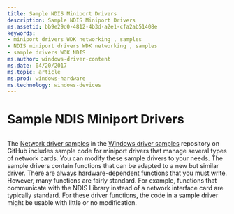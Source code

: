 ```yaml
---
title: Sample NDIS Miniport Drivers
description: Sample NDIS Miniport Drivers
ms.assetid: bb9e29d0-4812-4b3d-a2e1-cfa2ab51408e
keywords:
- miniport drivers WDK networking , samples
- NDIS miniport drivers WDK networking , samples
- sample drivers WDK NDIS
ms.author: windows-driver-content
ms.date: 04/20/2017
ms.topic: article
ms.prod: windows-hardware
ms.technology: windows-devices
---
```


# Sample NDIS Miniport Drivers


## <a href="" id="ddk-sample-ndis-miniport-drivers-ng"></a>


The [Network driver samples](http://go.microsoft.com/fwlink/p/?LinkId=616034) in the [Windows driver samples](http://go.microsoft.com/fwlink/p/?LinkId=616507 ) repository on GitHub includes sample code for miniport drivers that manage several types of network cards. You can modify these sample drivers to your needs. The sample drivers contain functions that can be adapted to a new but similar driver. There are always hardware-dependent functions that you must write. However, many functions are fairly standard. For example, functions that communicate with the NDIS Library instead of a network interface card are typically standard. For these driver functions, the code in a sample driver might be usable with little or no modification.

 

 





